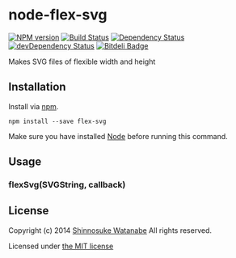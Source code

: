 # node-flex-svg

[![NPM version](https://badge.fury.io/js/flex-svg.png)](http://badge.fury.io/js/flex-svg)
[![Build Status](https://travis-ci.org/shinnn/node-flex-svg.png?branch=master)](https://travis-ci.org/shinnn/node-flex-svg)
[![Dependency Status](https://david-dm.org/shinnn/node-flex-svg.png)](https://david-dm.org/shinnn/node-flex-svg)
[![devDependency Status](https://david-dm.org/shinnn/node-flex-svg/dev-status.png)](https://david-dm.org/shinnn/node-flex-svg#info=devDependencies)
[![Bitdeli Badge](https://d2weczhvl823v0.cloudfront.net/shinnn/node-flex-svg/trend.png)](https://bitdeli.com/free "Bitdeli Badge")

Makes SVG files of flexible width and height

## Installation

Install via [npm](https://npmjs.org/).

```
npm install --save flex-svg
```

Make sure you have installed [Node](http://nodejs.org/) before running this command.

## Usage

### flexSvg(SVGString, callback)


## License

Copyright (c) 2014 [Shinnosuke Watanabe](https://github.com/shinnn) All rights reserved.

Licensed under [the MIT license](./LICENSE)